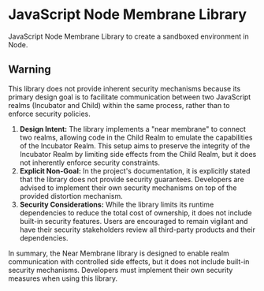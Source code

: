 # JavaScript Node Membrane Library

JavaScript Node Membrane Library to create a sandboxed environment in Node.

## Warning

This library does not provide inherent security mechanisms because its primary design goal is to facilitate communication between two JavaScript realms (Incubator and Child) within the same process, rather than to enforce security policies.

1. **Design Intent:** The library implements a "near membrane" to connect two realms, allowing code in the Child Realm to emulate the capabilities of the Incubator Realm. This setup aims to preserve the integrity of the Incubator Realm by limiting side effects from the Child Realm, but it does not inherently enforce security constraints.
2. **Explicit Non-Goal:** In the project's documentation, it is explicitly stated that the library does not provide security guarantees. Developers are advised to implement their own security mechanisms on top of the provided distortion mechanism.
3. **Security Considerations:** While the library limits its runtime dependencies to reduce the total cost of ownership, it does not include built-in security features. Users are encouraged to remain vigilant and have their security stakeholders review all third-party products and their dependencies.

In summary, the Near Membrane library is designed to enable realm communication with controlled side effects, but it does not include built-in security mechanisms. Developers must implement their own security measures when using this library.